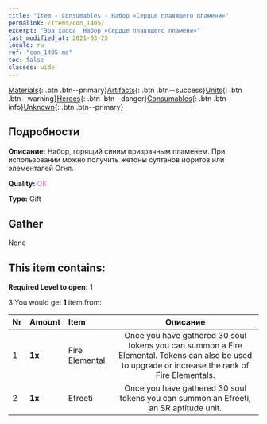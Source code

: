 ```yaml
---
title: "Item - Consumables - Набор «Сердце плавящего пламени»"
permalink: /Items/con_1405/
excerpt: "Эра хаоса  Набор «Сердце плавящего пламени»"
last_modified_at: 2021-03-25
locale: ru
ref: "con_1405.md"
toc: false
classes: wide
---
```

 [Materials](/ru/Items/){: .btn .btn--primary}[Artifacts](/ru/Items/Artifacts/){: .btn .btn--success}[Units](/ru/Items/Units/){: .btn .btn--warning}[Heroes](/ru/Items/Heroes/){: .btn .btn--danger}[Consumables](/ru/Items/Consumables/){: .btn .btn--info}[Unknown](/ru/Items/Unknown/){: .btn .btn--primary}

## Подробности
 **Описание:** Набор, горящий синим призрачным пламенем. При использовании можно получить жетоны султанов ифритов или элементалей Огня.

 **Quality:** <span style="color: #DA70D6">OK</span>

 **Type:** Gift

## Gather

  None

## This item contains:

 **Required Level to open:** 1

 3 You would get **1** item  from:

  | Nr | Amount |     Item    | Описание |
  |:---|:-------|:------------|:-----------:|
  | 1 |  **1x** | Fire Elemental | Once you have gathered 30 soul tokens you can summon a Fire Elemental. Tokens can also be used to upgrade or increase the rank of Fire Elementals.  | 
  | 2 |  **1x** | Efreeti | Once you have gathered 30 soul tokens you can summon an Efreeti, an SR aptitude unit.  | 
